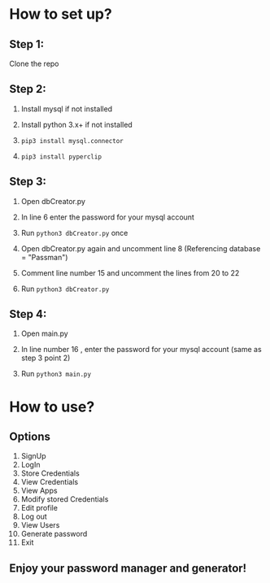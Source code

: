 # How to set up?


## Step 1:

Clone the repo


## Step 2:

1. Install mysql if not installed

2. Install python 3.x+ if not installed 

3. `pip3 install mysql.connector`

4. `pip3 install pyperclip`


## Step 3:

1. Open dbCreator.py

2. In line 6 enter the password for your mysql account

3. Run `python3 dbCreator.py` once

4. Open dbCreator.py again and uncomment line 8 (Referencing database = "Passman")

5. Comment line number 15 and uncomment the lines from 20 to 22

6. Run `python3 dbCreator.py`


## Step 4:

1. Open main.py

2. In line number 16 , enter the password for your mysql account (same as step 3 point 2)

3. Run `python3 main.py`


# How to use?

## Options
1. SignUp
2. LogIn
  1. Store Credentials
  2. View Credentials
  3. View Apps
  4. Modify stored Credentials
  5. Edit profile
  6. Log out
3. View Users
4. Generate password
5. Exit


## Enjoy your password manager and generator!

